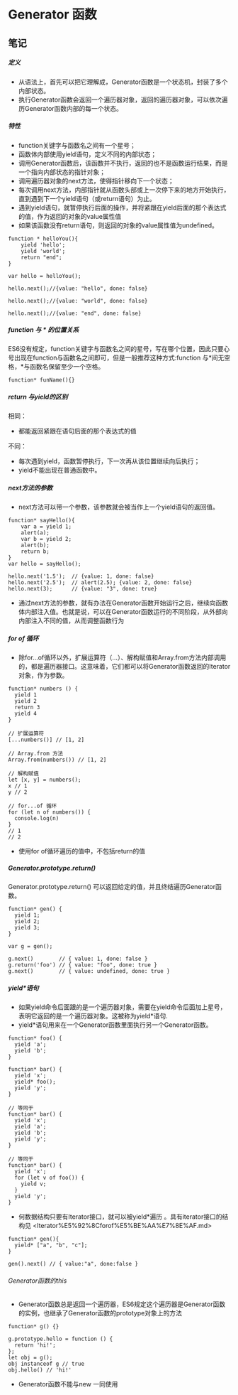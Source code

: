 # Generator 函数

## 笔记

##### 定义

- 从语法上，首先可以把它理解成，Generator函数是一个状态机，封装了多个内部状态。
- 执行Generator函数会返回一个遍历器对象，返回的遍历器对象，可以依次遍历Generator函数内部的每一个状态。

##### 特性

- function关键字与函数名之间有一个星号；
- 函数体内部使用yield语句，定义不同的内部状态；
- 调用Generator函数后，该函数并不执行，返回的也不是函数运行结果，而是一个指向内部状态的指针对象；
- 调用遍历器对象的next方法，使得指针移向下一个状态；
- 每次调用next方法，内部指针就从函数头部或上一次停下来的地方开始执行，直到遇到下一个yield语句（或return语句）为止。
- 遇到yield语句，就暂停执行后面的操作，并将紧跟在yield后面的那个表达式的值，作为返回的对象的value属性值
- 如果该函数没有return语句，则返回的对象的value属性值为undefined。

```
function * helloYou(){
    yield 'hello';
    yield 'world';
    return "end";
}

var hello = helloYou();

hello.next();//{value: "hello", done: false}

hello.next();//{value: "world", done: false}

hello.next();//{value: "end", done: false}
```

##### function 与 \* 的位置关系
ES6没有规定，function关键字与函数名之间的星号，写在哪个位置，因此只要心号出现在function与函数名之间即可，但是一般推荐这种方式:function 与\*间无空格，\*与函数名保留至少一个空格。
```
function* funName(){}
```

##### return 与yield的区别
相同：

- 都能返回紧跟在语句后面的那个表达式的值

不同：

- 每次遇到yield，函数暂停执行，下一次再从该位置继续向后执行；
- yield不能出现在普通函数中。

##### next方法的参数

- next方法可以带一个参数，该参数就会被当作上一个yield语句的返回值。
```
function* sayHello(){
    var a = yield 1;
    alert(a);
    var b = yield 2;
    alert(b);
    return b;
}
var hello = sayHello();

hello.next('1.5');  // {value: 1, done: false}
hello.next('2.5');  // alert(2.5); {value: 2, done: false}
hello.next(3);      // {value: "3", done: true}
```

- 通过next方法的参数，就有办法在Generator函数开始运行之后，继续向函数体内部注入值。也就是说，可以在Generator函数运行的不同阶段，从外部向内部注入不同的值，从而调整函数行为

##### for of 循环
- 除for...of循环以外，扩展运算符（...）、解构赋值和Array.from方法内部调用的，都是遍历器接口。这意味着，它们都可以将Generator函数返回的Iterator对象，作为参数。
```
function* numbers () {
  yield 1
  yield 2
  return 3
  yield 4
}

// 扩展运算符
[...numbers()] // [1, 2]

// Array.from 方法
Array.from(numbers()) // [1, 2]

// 解构赋值
let [x, y] = numbers();
x // 1
y // 2

// for...of 循环
for (let n of numbers()) {
  console.log(n)
}
// 1
// 2
```

- 使用for of循环遍历的值中，不包括return的值

##### Generator.prototype.return()
 Generator.prototype.return() 可以返回给定的值，并且终结遍历Generator函数。
```
function* gen() {
  yield 1;
  yield 2;
  yield 3;
}

var g = gen();

g.next()        // { value: 1, done: false }
g.return('foo') // { value: "foo", done: true }
g.next()        // { value: undefined, done: true }
```

##### yield*语句
- 如果yield命令后面跟的是一个遍历器对象，需要在yield命令后面加上星号，表明它返回的是一个遍历器对象。这被称为yield*语句.
- yield*语句用来在一个Generator函数里面执行另一个Generator函数。
```
function* foo() {
  yield 'a';
  yield 'b';
}

function* bar() {
  yield 'x';
  yield* foo();
  yield 'y';
}

// 等同于
function* bar() {
  yield 'x';
  yield 'a';
  yield 'b';
  yield 'y';
}

// 等同于
function* bar() {
  yield 'x';
  for (let v of foo()) {
    yield v;
  }
  yield 'y';
}
```

- 何数据结构只要有Iterator接口，就可以被yield*遍历 。具有iterator接口的结构见 <Iterator%E5%92%8Cforof%E5%BE%AA%E7%8E%AF.md>
```
function* gen(){
  yield* ["a", "b", "c"];
}

gen().next() // { value:"a", done:false }
```

###### Generator函数的this
- Generator函数总是返回一个遍历器，ES6规定这个遍历器是Generator函数的实例，也继承了Generator函数的prototype对象上的方法
```
function* g() {}

g.prototype.hello = function () {
  return 'hi!';
};
let obj = g();
obj instanceof g // true
obj.hello() // 'hi!'
```
- Generator函数不能与new 一同使用


